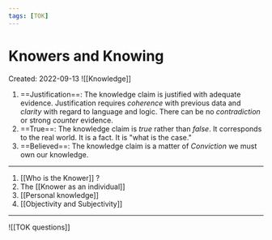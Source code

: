 ```yaml
---
tags: [TOK] 
---
```

# Knowers and Knowing
Created: 2022-09-13
![[Knowledge]] 

1. ==Justification==: The knowledge claim is justified with adequate evidence. Justification requires *coherence* with previous data and *clarity* with regard to language and logic. There can be no *contradiction* or strong *counter* evidence.
2. ==True==: The knowledge claim is *true* rather than *false*. It corresponds to the real world. It is a fact. It is "what is the case."
3. ==Believed==: The knowledge claim is a matter of *Conviction* we must own our knowledge.
---
1. [[Who is the Knower]] ?
2. The [[Knower as an individual]]
3. [[Personal knowledge]]
4. [[Objectivity and Subjectivity]]
***
<!--SR:!2024-01-02,187,250!2023-12-31,185,250!2024-01-01,186,250-->

![[TOK questions]]

